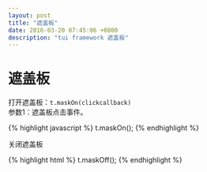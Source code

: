 ```yaml
---
layout: post
title: "遮盖板"
date: 2016-03-20 07:45:06 +0800
description: "tui framework 遮盖板"
---
```


遮盖板
===

打开遮盖板：`t.maskOn(clickcallback)`   
参数1：遮盖板点击事件。  
  
{% highlight javascript %}
    t.maskOn();
{% endhighlight %}
  

关闭遮盖板 
  
{% highlight html %}
    t.maskOff();
{% endhighlight %}
  

